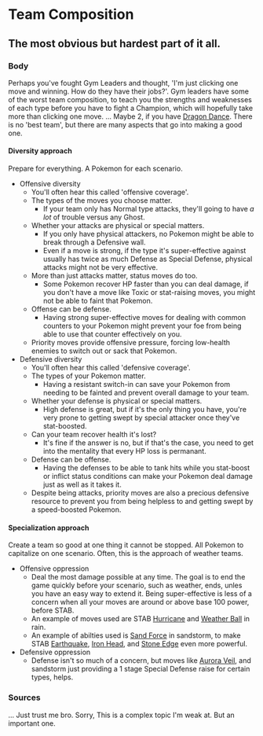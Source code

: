 # Team Composition

## The most obvious but hardest part of it all.

### Body

Perhaps you've fought Gym Leaders and thought, 'I'm just clicking one move and winning. How do they have their jobs?'. Gym leaders have some of the worst team composition, to teach you the strengths and weaknesses of each type before you have to fight a Champion, which will hopefully take more than clicking one move. ... Maybe 2, if you have [Dragon Dance](https://www.serebii.net/attackdex-sm/dragondance.shtml). There is no 'best team', but there are many aspects that go into making a good one.

#### Diversity approach
Prepare for everything. A Pokemon for each scenario.
- Offensive diversity
  - You'll often hear this called 'offensive coverage'.
  - The types of the moves you choose matter.
    - If your team only has Normal type attacks, they'll going to have *a lot* of trouble versus any Ghost.
  - Whether your attacks are physical or special matters.
    - If you only have physical attackers, no Pokemon might be able to break through a Defensive wall.
    - Even if a move is strong, if the type it's super-effective against usually has twice as much Defense as Special Defense, physical attacks might not be very effective.
  - More than just attacks matter, status moves do too.
    - Some Pokemon recover HP faster than you can deal damage, if you don't have a move like Toxic or stat-raising moves, you might not be able to faint that Pokemon.
  - Offense can be defense.
    - Having strong super-effective moves for dealing with common counters to your Pokemon might prevent your foe from being able to use that counter effectively on you.
  - Priority moves provide offensive pressure, forcing low-health enemies to switch out or sack that Pokemon.
- Defensive diversity
  - You'll often hear this called 'defensive coverage'.
  - The types of your Pokemon matter.
    - Having a resistant switch-in can save your Pokemon from needing to be fainted and prevent overall damage to your team.
  - Whether your defense is physical or special matters.
    - High defense is great, but if it's the only thing you have, you're very prone to getting swept by special attacker once they've stat-boosted.
  - Can your team recover health it's lost?
    - It's fine if the answer is no, but if that's the case, you need to get into the mentality that every HP loss is permanant.
  - Defense can be offense.
    - Having the defenses to be able to tank hits while you stat-boost or inflict status conditions can make your Pokemon deal damage just as well as it takes it.
  - Despite being attacks, priority moves are also a precious defensive resource to prevent you from being helpless to and getting swept by a speed-boosted Pokemon.

#### Specialization approach
Create a team so good at one thing it cannot be stopped. All Pokemon to capitalize on one scenario. Often, this is the approach of weather teams.
- Offensive oppression
  - Deal the most damage possible at any time. The goal is to end the game quickly before your scenario, such as weather, ends, unles you have an easy way to extend it. Being super-effective is less of a concern when all your moves are around or above base 100 power, before STAB.
  - An example of moves used are STAB [Hurricane](https://www.serebii.net/attackdex-swsh/hurricane.shtml) and [Weather Ball](https://www.serebii.net/attackdex-swsh/weatherball.shtml) in rain.
  - An example of abilties used is [Sand Force](https://www.serebii.net/abilitydex/sandforce.shtml) in sandstorm, to make STAB [Earthquake](https://www.serebii.net/attackdex-swsh/earthquake.shtml), [Iron Head](https://www.serebii.net/attackdex-swsh/ironhead.shtml), and [Stone Edge](https://www.serebii.net/attackdex-swsh/stoneedge.shtml) even more powerful.
- Defensive oppression
  - Defense isn't so much of a concern, but moves like [Aurora Veil](https://www.serebii.net/attackdex-swsh/auroraveil.shtml), and sandstorm just providing a 1 stage Special Defense raise for certain types, helps.

### Sources
... Just trust me bro. Sorry, This is a complex topic I'm weak at. But an important one.
